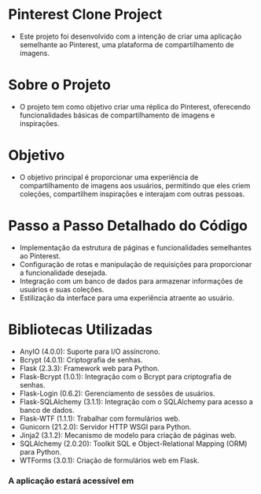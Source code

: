 # Pinterest Clone Project
- Este projeto foi desenvolvido com a intenção de criar uma aplicação semelhante ao Pinterest, uma plataforma de compartilhamento de imagens.

# Sobre o Projeto
- O projeto tem como objetivo criar uma réplica do Pinterest, oferecendo funcionalidades básicas de compartilhamento de imagens e inspirações.

# Objetivo
- O objetivo principal é proporcionar uma experiência de compartilhamento de imagens aos usuários, permitindo que eles criem coleções, compartilhem inspirações e interajam com outras pessoas.

# Passo a Passo Detalhado do Código
- Implementação da estrutura de páginas e funcionalidades semelhantes ao Pinterest.
- Configuração de rotas e manipulação de requisições para proporcionar a funcionalidade desejada.
- Integração com um banco de dados para armazenar informações de usuários e suas coleções.
- Estilização da interface para uma experiência atraente ao usuário.
# Bibliotecas Utilizadas
- AnyIO (4.0.0): Suporte para I/O assíncrono.
- Bcrypt (4.0.1): Criptografia de senhas.
- Flask (2.3.3): Framework web para Python.
- Flask-Bcrypt (1.0.1): Integração com o Bcrypt para criptografia de senhas.
- Flask-Login (0.6.2): Gerenciamento de sessões de usuários.
- Flask-SQLAlchemy (3.1.1): Integração com o SQLAlchemy para acesso a banco de dados.
- Flask-WTF (1.1.1): Trabalhar com formulários web.
- Gunicorn (21.2.0): Servidor HTTP WSGI para Python.
- Jinja2 (3.1.2): Mecanismo de modelo para criação de páginas web.
- SQLAlchemy (2.0.20): Toolkit SQL e Object-Relational Mapping (ORM) para Python.
- WTForms (3.0.1): Criação de formulários web em Flask.

### A aplicação estará acessível em 